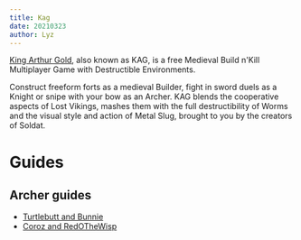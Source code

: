 ```yaml
---
title: Kag
date: 20210323
author: Lyz
---
```


[King Arthur Gold](https://kag2d.com/en/), also known as KAG, is a free Medieval
Build n'Kill Multiplayer Game with Destructible Environments.

Construct freeform forts as a medieval Builder, fight in sword duels as a Knight
or snipe with your bow as an Archer. KAG blends the cooperative aspects of Lost
Vikings, mashes them with the full destructibility of Worms and the visual style
and action of Metal Slug, brought to you by the creators of Soldat.

# Guides

## Archer guides

* [Turtlebutt and Bunnie](https://deynarde.github.io/kag-archer-guide/)
* [Coroz and RedOTheWisp](https://forum.thd.vg/threads/coroz-and-redothewisp-archer-compendium.27236/page-2)
